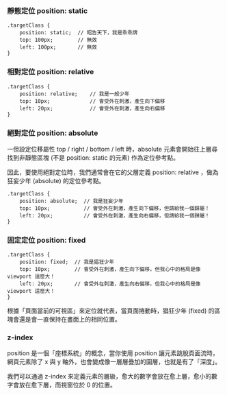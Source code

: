 <!-- ---
title: CSS 的 position 定位
subtitle: CSS 的 position 屬性用於控制 HTML 元素的定位方式。
author: Eva Wu
imageSrc: css-positioning-explained.png
imgAlt: CSS Positioning Explained
creationDate: 2023-01-29
updateDate: 2024-11-01
tags:
  - CSS
featured: false
--- -->

### 靜態定位 position: static

```
.targetClass {
    position: static;  // 昭告天下，我是乖乖牌 
    top: 100px;        // 無效 
    left: 100px;       // 無效 
}
```

### 相對定位 position: relative

```
.targetClass {
    position: relative;    // 我是一般少年 
    top: 10px;             // 會受外在刺激，產生向下偏移 
    left: 20px;            // 會受外在刺激，產生向右偏移 
}
```

### 絕對定位 position: absolute

一但設定位移屬性 top / right / bottom / left 時，absolute 元素會開始往上層尋找到非靜態區塊 (不是 position: static 的元素) 作為定位參考點。

因此，要使用絕對定位時，我們通常會在它的父層定義 position: relative ，做為狂妄少年 (absolute) 的定位參考點。

```
.targetClass {
    position: absolute;  // 我是狂妄少年
    top: 10px;           // 會受外在刺激，產生向下偏移，但請給我一個歸屬！ 
    left: 20px;          // 會受外在刺激，產生向右偏移，但請給我一個歸屬！
} 
```

### 固定定位 position: fixed

```
.targetClass {
    position: fixed;  // 我是猖狂少年
    top: 10px;        // 會受外在刺激，產生向下偏移，但我心中的格局是像 viewport 這麼大！
    left: 20px;       // 會受外在刺激，產生向右偏移，但我心中的格局是像 viewport 這麼大！
}
```

根據「頁面當前的可視區」來定位就代表，當頁面捲動時，猖狂少年 (fixed) 的區塊會還是會一直保持在畫面上的相同位置。

### z-index

position 是一個「座標系統」的概念，當你使用 position 讓元素跳脫頁面流時，網頁元素除了 x 與 y 軸外，也會變成像一層層疊加的圖層，也就是有了「深度」。

我們可以通過 z-index 來定義元素的層級，愈大的數字會放在愈上層，愈小的數字會放在愈下層，而視窗位於 0 的位置。
